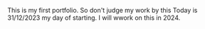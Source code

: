 This is my first portfolio. So don't judge my work by this
Today is 31/12/2023 my day of starting. 
I will wwork on this in 2024.
